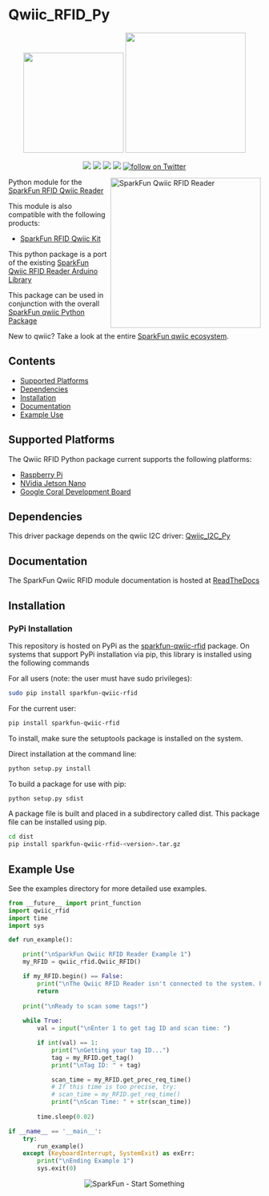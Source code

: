 Qwiic_RFID_Py
===============

<p align="center">
   <img src="https://cdn.sparkfun.com/assets/custom_pages/2/7/2/qwiic-logo-registered.jpg"  width=200>  
   <img src="https://www.python.org/static/community_logos/python-logo-master-v3-TM.png"  width=240>   
</p>
<p align="center">
	<a href="https://pypi.org/project/sparkfun-qwiic-rfid/" alt="Package">
		<img src="https://img.shields.io/pypi/pyversions/sparkfun-qwiic-rfid.svg" /></a>
	<a href="https://github.com/sparkfun/Qwiic_RFID_Py/issues" alt="Issues">
		<img src="https://img.shields.io/github/issues/sparkfun/Qwiic_RFID_Py.svg" /></a>
	<a href="https://qwiic-rfid-py.readthedocs.io/en/latest/?" alt="Documentation">
		<img src="https://readthedocs.org/projects/qwiic-rfid-py/badge/?version=latest&style=flat" /></a>
	<a href="https://github.com/sparkfun/Qwiic_RFID_Py/blob/master/LICENSE" alt="License">
		<img src="https://img.shields.io/badge/license-MIT-blue.svg" /></a>
	<a href="https://twitter.com/intent/follow?screen_name=sparkfun">
        	<img src="https://img.shields.io/twitter/follow/sparkfun.svg?style=social&logo=twitter"
           	 alt="follow on Twitter"></a>

</p>

<img src="https://cdn.sparkfun.com/assets/parts/1/3/6/1/0/15191-SparkFun_RFID_Qwiic_Reader-01a.jpg"  align="right" width=300 alt="SparkFun Qwiic RFID Reader">

Python module for the [SparkFun RFID Qwiic Reader](https://www.sparkfun.com/products/15191)

This module is also compatible with the following products:
* [SparkFun RFID Qwiic Kit](https://www.sparkfun.com/products/15209)

This python package is a port of the existing [SparkFun Qwiic RFID Reader Arduino Library](https://github.com/sparkfun/SparkFun_Qwiic_RFID_Arduino_Library)

This package can be used in conjunction with the overall [SparkFun qwiic Python Package](https://github.com/sparkfun/Qwiic_Py)

New to qwiic? Take a look at the entire [SparkFun qwiic ecosystem](https://www.sparkfun.com/qwiic).

## Contents

* [Supported Platforms](#supported-platforms)
* [Dependencies](#dependencies)
* [Installation](#installation)
* [Documentation](#documentation)
* [Example Use](#example-use)

Supported Platforms
--------------------
The Qwiic RFID Python package current supports the following platforms:
* [Raspberry Pi](https://www.sparkfun.com/search/results?term=raspberry+pi)
* [NVidia Jetson Nano](https://www.sparkfun.com/products/15297)
* [Google Coral Development Board](https://www.sparkfun.com/products/15318)

Dependencies
--------------
This driver package depends on the qwiic I2C driver:
[Qwiic_I2C_Py](https://github.com/sparkfun/Qwiic_I2C_Py)

Documentation
-------------
The SparkFun Qwiic RFID module documentation is hosted at [ReadTheDocs](https://qwiic-rfid-py.readthedocs.io/en/latest/?)

Installation
---------------
### PyPi Installation

This repository is hosted on PyPi as the [sparkfun-qwiic-rfid](https://pypi.org/project/sparkfun-qwiic-rfid/) package. On systems that support PyPi installation via pip, this library is installed using the following commands

For all users (note: the user must have sudo privileges):
```sh
sudo pip install sparkfun-qwiic-rfid
```
For the current user:

```sh
pip install sparkfun-qwiic-rfid
```
To install, make sure the setuptools package is installed on the system.

Direct installation at the command line:
```sh
python setup.py install
```

To build a package for use with pip:
```sh
python setup.py sdist
 ```
A package file is built and placed in a subdirectory called dist. This package file can be installed using pip.
```sh
cd dist
pip install sparkfun-qwiic-rfid-<version>.tar.gz
```

Example Use
 -------------
See the examples directory for more detailed use examples.

```python
from __future__ import print_function
import qwiic_rfid
import time
import sys

def run_example():

    print("\nSparkFun Qwiic RFID Reader Example 1")
    my_RFID = qwiic_rfid.Qwiic_RFID()

    if my_RFID.begin() == False:
        print("\nThe Qwiic RFID Reader isn't connected to the system. Please check your connection", file=sys.stderr)
        return
    
    print("\nReady to scan some tags!")
    
    while True:
        val = input("\nEnter 1 to get tag ID and scan time: ")

        if int(val) == 1:
            print("\nGetting your tag ID...")
            tag = my_RFID.get_tag()
            print("\nTag ID: " + tag)

            scan_time = my_RFID.get_prec_req_time()
            # If this time is too precise, try:
            # scan_time = my_RFID.get_req_time()
            print("\nScan Time: " + str(scan_time))
        
        time.sleep(0.02)

if __name__ == '__main__':
    try:
        run_example()
    except (KeyboardInterrupt, SystemExit) as exErr:
        print("\nEnding Example 1")
        sys.exit(0)

```
<p align="center">
<img src="https://cdn.sparkfun.com/assets/custom_pages/3/3/4/dark-logo-red-flame.png" alt="SparkFun - Start Something">
</p>
